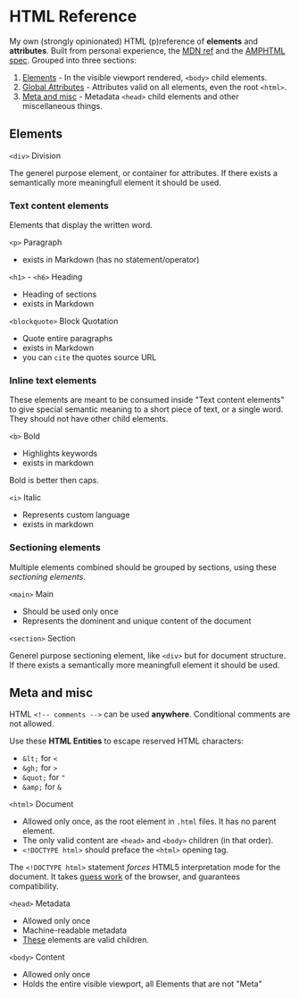 # HTML Reference

My own (strongly opinionated) HTML (p)reference of **elements** and **attributes**. Built from personal experience, the [MDN ref](https://developer.mozilla.org/en-US/docs/Web/HTML/Reference) and the [AMPHTML spec](https://github.com/ampproject/amphtml/blob/main/docs/spec/amp-html-format.md). Grouped into three sections:

1. [Elements](#Elements) - In the visible viewport rendered, `<body>` child elements.
2. [Global Attributes](#Global-Attributes) - Attributes valid on all elements, even the root `<html>`.
3. [Meta and misc](#Meta-and-misc) - Metadata `<head>` child elements and other miscellaneous things.

## Elements

`<div>` Division

The generel purpose element, or container for attributes. If there exists a semantically more meaningfull element it should be used.

### Text content elements

Elements that display the written word.

`<p>` Paragraph

- exists in Markdown (has no statement/operator)

`<h1>` - `<h6>` Heading

- Heading of sections
- exists in Markdown

`<blockquote>` Block Quotation

- Quote entire paragraphs
- exists in Markdown
- you can `cite` the quotes source URL

### Inline text elements

These elements are meant to be consumed inside "Text content elements" to give special semantic meaning to a short piece of text, or a single word. They should not have other child elements.

`<b>` Bold

- Highlights keywords
- exists in markdown

Bold is better then caps.

`<i>` Italic

- Represents custom language
- exists in markdown

### Sectioning elements

Multiple elements combined should be grouped by sections, using these _sectioning elements_.

`<main>` Main

- Should be used only once
- Represents the dominent and unique content of the document

`<section>` Section

Generel purpose sectioning element, like `<div>` but for document structure. If there exists a semantically more meaningfull element it should be used.

## Meta and misc

HTML `<!-- comments -->` can be used **anywhere**. Conditional comments are not allowed.

Use these **HTML Entities** to escape reserved HTML characters:

- `&lt;` for `<`
- `&gh;` for `>`
- `&quot;` for `"`
- `&amp;` for `&`

`<html>` Document

- Allowed only once, as the root element in `.html` files. It has no parent element.
- The only valid content are `<head>` and `<body>` children (in that order).
- `<!DOCTYPE html>` should preface the `<html>` opening tag.

The `<!DOCTYPE html>` statement _forces_ HTML5 interpretation mode for the document. It takes [guess work](https://developer.mozilla.org/en-US/docs/Web/HTML/Quirks_Mode_and_Standards_Mode) of the browser, and guarantees compatibility.

`<head>` Metadata

- Allowed only once
- Machine-readable metadata
- [These](https://developer.mozilla.org/en-US/docs/Web/HTML/Element/head#see_also) elements are valid children.

`<body>` Content

- Allowed only once
- Holds the entire visible viewport, all Elements that are not "Meta"
